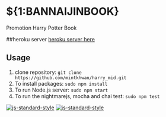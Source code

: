 # ${1:BANNAIJINBOOK}
Promotion Harry Potter Book

##heroku server
[heroku server here](https://infinite-eyrie-68550.herokuapp.com "BANNAIJINBOOK")

## Usage
1. clone repository: `git clone https://github.com/mintkhwan/harry_mid.git`
2. To install packages: `sudo npm install`
3. To run Node.js server: `sudo npm start`
4. To run the nightmarejs, mocha and chai test: `sudo npm test`

[![js-standard-style](https://cdn.rawgit.com/feross/standard/master/badge.svg)](https://github.com/feross/standard)
[![js-standard-style](https://img.shields.io/badge/code%20style-standard-brightgreen.svg)](http://standardjs.com/)
